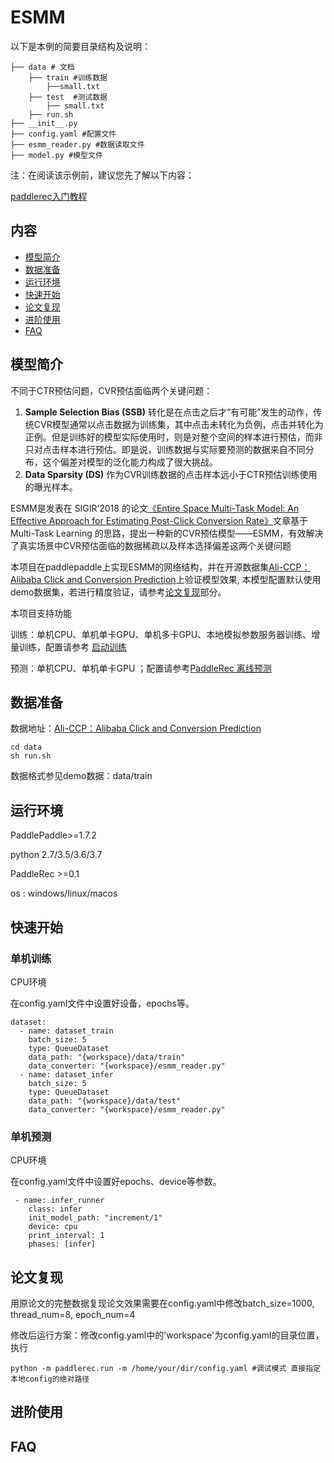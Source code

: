 # ESMM

以下是本例的简要目录结构及说明： 

```
├── data # 文档
	├── train #训练数据
		├──small.txt
	├── test  #测试数据
		├── small.txt
	├── run.sh
├── __init__.py 
├── config.yaml #配置文件
├── esmm_reader.py #数据读取文件
├── model.py #模型文件
```

注：在阅读该示例前，建议您先了解以下内容：

[paddlerec入门教程](https://github.com/PaddlePaddle/PaddleRec/blob/master/README.md)

## 内容

- [模型简介](https://github.com/PaddlePaddle/PaddleRec/tree/master/models/multitask/esmm#模型简介)
- [数据准备](https://github.com/PaddlePaddle/PaddleRec/tree/master/models/multitask/esmm#数据准备)
- [运行环境](https://github.com/PaddlePaddle/PaddleRec/tree/master/models/multitask/esmm#运行环境)
- [快速开始](https://github.com/PaddlePaddle/PaddleRec/tree/master/models/multitask/esmm#快速开始)
- [论文复现](https://github.com/PaddlePaddle/PaddleRec/tree/master/models/multitask/esmm#论文复现)
- [进阶使用](https://github.com/PaddlePaddle/PaddleRec/tree/master/models/multitask/esmm#进阶使用)
- [FAQ](https://github.com/PaddlePaddle/PaddleRec/tree/master/models/multitask/esmm#FAQ)

## 模型简介

不同于CTR预估问题，CVR预估面临两个关键问题：

1. **Sample Selection Bias (SSB)** 转化是在点击之后才“有可能”发生的动作，传统CVR模型通常以点击数据为训练集，其中点击未转化为负例，点击并转化为正例。但是训练好的模型实际使用时，则是对整个空间的样本进行预估，而非只对点击样本进行预估。即是说，训练数据与实际要预测的数据来自不同分布，这个偏差对模型的泛化能力构成了很大挑战。
2. **Data Sparsity (DS)** 作为CVR训练数据的点击样本远小于CTR预估训练使用的曝光样本。

ESMM是发表在 SIGIR’2018 的论文[《Entire Space Multi-Task Model: An Eﬀective Approach for Estimating Post-Click Conversion Rate》](  https://arxiv.org/abs/1804.07931  )文章基于 Multi-Task Learning 的思路，提出一种新的CVR预估模型——ESMM，有效解决了真实场景中CVR预估面临的数据稀疏以及样本选择偏差这两个关键问题

本项目在paddlepaddle上实现ESMM的网络结构，并在开源数据集[Ali-CCP：Alibaba Click and Conversion Prediction](  https://tianchi.aliyun.com/datalab/dataSet.html?dataId=408  )上验证模型效果, 本模型配置默认使用demo数据集，若进行精度验证，请参考[论文复现](https://github.com/PaddlePaddle/PaddleRec/tree/master/models/multitask/esmm#论文复现)部分。

本项目支持功能

训练：单机CPU、单机单卡GPU、单机多卡GPU、本地模拟参数服务器训练、增量训练，配置请参考 [启动训练](https://github.com/PaddlePaddle/PaddleRec/blob/master/doc/train.md)

预测：单机CPU、单机单卡GPU ；配置请参考[PaddleRec 离线预测](https://github.com/PaddlePaddle/PaddleRec/blob/master/doc/predict.md)

## 数据准备

数据地址：[Ali-CCP：Alibaba Click and Conversion Prediction](  https://tianchi.aliyun.com/datalab/dataSet.html?dataId=408  )

```
cd data 
sh run.sh
```

数据格式参见demo数据：data/train


## 运行环境

PaddlePaddle>=1.7.2

python 2.7/3.5/3.6/3.7

PaddleRec >=0.1

os : windows/linux/macos

## 快速开始

### 单机训练

CPU环境

在config.yaml文件中设置好设备，epochs等。

```
dataset:
  - name: dataset_train
    batch_size: 5
    type: QueueDataset
    data_path: "{workspace}/data/train"
    data_converter: "{workspace}/esmm_reader.py"
  - name: dataset_infer
    batch_size: 5
    type: QueueDataset
    data_path: "{workspace}/data/test"
    data_converter: "{workspace}/esmm_reader.py"
```

### 单机预测

CPU环境

在config.yaml文件中设置好epochs、device等参数。

```
 - name: infer_runner
    class: infer
    init_model_path: "increment/1"
    device: cpu
    print_interval: 1
    phases: [infer]
```


## 论文复现

用原论文的完整数据复现论文效果需要在config.yaml中修改batch_size=1000, thread_num=8, epoch_num=4


修改后运行方案：修改config.yaml中的'workspace'为config.yaml的目录位置，执行

```
python -m paddlerec.run -m /home/your/dir/config.yaml #调试模式 直接指定本地config的绝对路径
```

## 进阶使用

## FAQ

